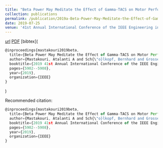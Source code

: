 ```yaml
---
title: "Beta Power May Meditate the Effect of Gamma-TACS on Motor Performance"
collection: publications
permalink: /publication/2019a-Beta-Power-May-Meditate-the-Effect-of-Gamma-TACS-on-Motor-Performance
date: 2019-07-25
venue: '41st Annual International Conference of the IEEE Engineering in Medicine and Biology Society (EMBC)'
---
```

[url](https://ieeexplore.ieee.org/abstract/document/8856416)
[PDF](https://ei.is.tuebingen.mpg.de/uploads_file/attachment/attachment/515/1905.00319.pdf)
[bibtex]( 
```javascript
@inproceedings{mastakouri2019beta,
  title={Beta Power May Meditate the Effect of Gamma-TACS on Motor Performance},
  author={Mastakouri, Atalanti A and Sch{\"o}lkopf, Bernhard and Grosse-Wentrup, Moritz},
  booktitle={2019 41st Annual International Conference of the IEEE Engineering in Medicine and Biology Society (EMBC)},
  pages={5902--5908},
  year={2019},
  organization={IEEE}
}
```
)

Recommended citation:  
```javascript
@inproceedings{mastakouri2019beta,
  title={Beta Power May Meditate the Effect of Gamma-TACS on Motor Performance},
  author={Mastakouri, Atalanti A and Sch{\"o}lkopf, Bernhard and Grosse-Wentrup, Moritz},
  booktitle={2019 41st Annual International Conference of the IEEE Engineering in Medicine and Biology Society (EMBC)},
  pages={5902--5908},
  year={2019},
  organization={IEEE}
}

```
